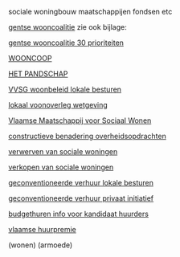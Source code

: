 sociale woningbouw maatschappijen fondsen etc


[gentse wooncoalitie](https://www.gentsewooncoalitie.be/) zie ook bijlage:

[gentse wooncoalitie 30 prioriteiten](best/wooncoalitie%20gent%20eisen.pdf)

[WOONCOOP](https://www.wooncoop.be/)

[HET PANDSCHAP](https://pandschap.be/)

[VVSG woonbeleid lokale besturen](https://www.vvsg.be/kennisitem/vvsg/woonbeleid-door-lokale-besturen)

[lokaal voonoverleg wetgeving](https://www.vlaanderen.be/lokaal-woonbeleid/lokaal-woonoverleg)

[Vlaamse Maatschappij voor Sociaal Wonen](https://www.vlaanderen.be/wonen-in-vlaanderen/over-wonen-in-vlaanderen/vmsw)

[constructieve benadering overheidsopdrachten](https://www.vlaanderen.be/sociaal-woonbeleid/sociale-woningen/realiseren-of-renoveren-van-sociale-woonprojecten/private-samenwerkingen/constructieve-benadering-overheidsopdrachten-cbo)

[verwerven van sociale woningen](https://www.vlaanderen.be/sociaal-woonbeleid/sociale-woningen/verwerven-en-vervreemden/verwervingen)

[verkopen van sociale woningen](https://www.vlaanderen.be/sociaal-woonbeleid/sociale-woningen/verwerven-en-vervreemden/vervreemdingen)

[geconventioneerde verhuur lokale besturen](https://www.vlaanderen.be/lokaal-woonbeleid/geconventioneerde-verhuur-voor-lokale-besturen)

[geconventioneerde verhuur privaat initiatief](https://www.vlaanderen.be/bouwen-wonen-en-energie/huren-en-verhuren/geconventioneerde-verhuur-en-huur-budgethuren/geconventioneerde-verhuur-voor-private-initiatiefnemers)

[budgethuren info voor kandidaat huurders](https://www.vlaanderen.be/bouwen-wonen-en-energie/huren-en-verhuren/geconventioneerde-verhuur-en-huur-budgethuren/budgethuren-geconventioneerd-huren)

[vlaamse huurpremie](https://www.vlaanderen.be/bouwen-wonen-en-energie/huren-en-verhuren/vlaamse-huurpremie-voor-kandidaat-huurders-van-een-sociale-woning)

(wonen) (armoede) 
